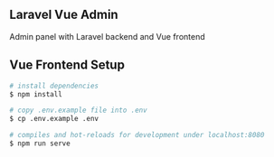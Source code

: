## Laravel Vue Admin

Admin panel with Laravel backend and Vue frontend

## Vue Frontend Setup

```bash
# install dependencies
$ npm install

# copy .env.example file into .env
$ cp .env.example .env

# compiles and hot-reloads for development under localhost:8080
$ npm run serve
```
